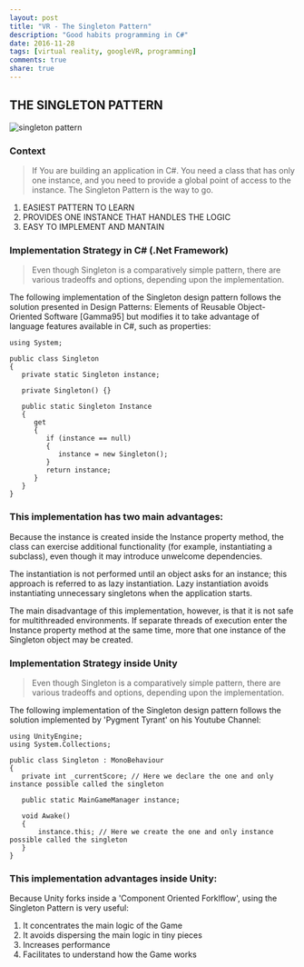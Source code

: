 ```yaml
---
layout: post
title: "VR - The Singleton Pattern"
description: "Good habits programming in C#"
date: 2016-11-28
tags: [virtual reality, googleVR, programming]
comments: true
share: true
---
```

## THE SINGLETON PATTERN

![singleton pattern](https://cloud.githubusercontent.com/assets/17754060/20667173/4c6f59c8-b53e-11e6-9706-b020ea2d26d0.png)

### Context

> If You are building an application in C#. You need a class that has only one instance, 
and you need to provide a global point of access to the instance. The Singleton Pattern is the way to go.

1. EASIEST PATTERN TO LEARN
4. PROVIDES ONE INSTANCE THAT HANDLES THE LOGIC
5. EASY TO IMPLEMENT AND MANTAIN

### Implementation Strategy in C# (.Net Framework)

> Even though Singleton is a comparatively simple pattern, there are various tradeoffs and options, 
depending upon the implementation. 

The following implementation of the Singleton design pattern follows the solution presented in Design Patterns: Elements of Reusable Object-Oriented Software [Gamma95] but modifies it to take advantage of language features available in C#, such as properties:
 

    using System;

    public class Singleton
    {
       private static Singleton instance;

       private Singleton() {}

       public static Singleton Instance
       {
          get 
          {
             if (instance == null)
             {
                instance = new Singleton();
             }
             return instance;
          }
       }
    }
 
### This implementation has two main advantages:

Because the instance is created inside the Instance property method, the class can exercise additional functionality (for example, instantiating a subclass), even though it may introduce unwelcome dependencies.

The instantiation is not performed until an object asks for an instance; this approach is referred to as lazy instantiation. Lazy instantiation avoids instantiating unnecessary singletons when the application starts.

The main disadvantage of this implementation, however, is that it is not safe for multithreaded environments. If separate threads of execution enter the Instance property method at the same time, more that one instance of the Singleton object may be created.

### Implementation Strategy inside Unity

> Even though Singleton is a comparatively simple pattern, there are various tradeoffs and options, 
depending upon the implementation. 

The following implementation of the Singleton design pattern follows the solution implemented by 'Pygment Tyrant' on his Youtube Channel:

    using UnityEngine;
    using System.Collections;

    public class Singleton : MonoBehaviour 
    {
       private int _currentScore; // Here we declare the one and only instance possible called the singleton
    
       public static MainGameManager instance;

       void Awake()
       {	
           instance.this; // Here we create the one and only instance possible called the singleton
       }
    }

### This implementation advantages inside Unity:

Because Unity forks inside a 'Component Oriented Forklflow', using the Singleton Pattern is very useful:

1. It concentrates the main logic of the Game
2. It avoids dispersing the main logic in tiny pieces
3. Increases performance
4. Facilitates to understand how the Game works


